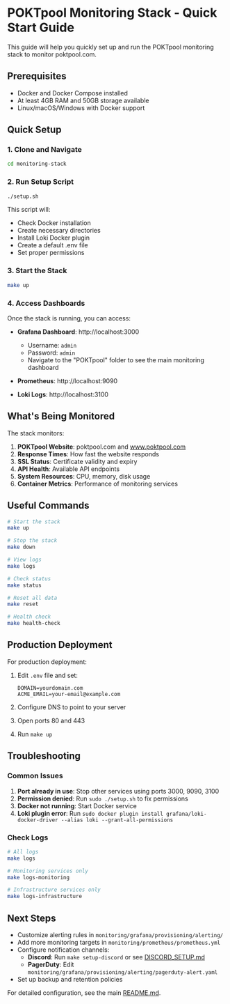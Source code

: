 # POKTpool Monitoring Stack - Quick Start Guide

This guide will help you quickly set up and run the POKTpool monitoring stack to monitor poktpool.com.

## Prerequisites

- Docker and Docker Compose installed
- At least 4GB RAM and 50GB storage available
- Linux/macOS/Windows with Docker support

## Quick Setup

### 1. Clone and Navigate
```bash
cd monitoring-stack
```

### 2. Run Setup Script
```bash
./setup.sh
```

This script will:
- Check Docker installation
- Create necessary directories
- Install Loki Docker plugin
- Create a default .env file
- Set proper permissions

### 3. Start the Stack
```bash
make up
```

### 4. Access Dashboards

Once the stack is running, you can access:

- **Grafana Dashboard**: http://localhost:3000
  - Username: `admin`
  - Password: `admin`
  - Navigate to the "POKTpool" folder to see the main monitoring dashboard

- **Prometheus**: http://localhost:9090
- **Loki Logs**: http://localhost:3100

## What's Being Monitored

The stack monitors:

1. **POKTpool Website**: poktpool.com and www.poktpool.com
2. **Response Times**: How fast the website responds
3. **SSL Status**: Certificate validity and expiry
4. **API Health**: Available API endpoints
5. **System Resources**: CPU, memory, disk usage
6. **Container Metrics**: Performance of monitoring services

## Useful Commands

```bash
# Start the stack
make up

# Stop the stack
make down

# View logs
make logs

# Check status
make status

# Reset all data
make reset

# Health check
make health-check
```

## Production Deployment

For production deployment:

1. Edit `.env` file and set:
   ```
   DOMAIN=yourdomain.com
   ACME_EMAIL=your-email@example.com
   ```

2. Configure DNS to point to your server

3. Open ports 80 and 443

4. Run `make up`

## Troubleshooting

### Common Issues

1. **Port already in use**: Stop other services using ports 3000, 9090, 3100
2. **Permission denied**: Run `sudo ./setup.sh` to fix permissions
3. **Docker not running**: Start Docker service
4. **Loki plugin error**: Run `sudo docker plugin install grafana/loki-docker-driver --alias loki --grant-all-permissions`

### Check Logs
```bash
# All logs
make logs

# Monitoring services only
make logs-monitoring

# Infrastructure services only
make logs-infrastructure
```

## Next Steps

- Customize alerting rules in `monitoring/grafana/provisioning/alerting/`
- Add more monitoring targets in `monitoring/prometheus/prometheus.yml`
- Configure notification channels:
  - **Discord**: Run `make setup-discord` or see [DISCORD_SETUP.md](DISCORD_SETUP.md)
  - **PagerDuty**: Edit `monitoring/grafana/provisioning/alerting/pagerduty-alert.yaml`
- Set up backup and retention policies

For detailed configuration, see the main [README.md](README.md). 